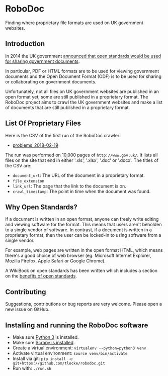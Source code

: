 # RoboDoc

Finding where proprietary file formats are used on UK government websites.


## Introduction

In 2014 the UK government [announced that open standards would be used for
sharing government documents](https://www.gov.uk/government/news/open-document-formats-selected-to-meet-user-needs).

In particular, PDF or HTML formats are to be used for viewing government
documents and the Open Document Format (ODF) is to be used for sharing or
collaborating on government documents.

Unfortunately, not all files on UK government websites are published in an open
format yet, some are still published in a proprietary format. The RoboDoc
project aims to crawl the UK government websites and make a list of documents
that are still published in a proprietary format.


## List Of Proprietary Files

Here is the CSV of the first run of the RoboDoc crawler:

* [problems\_2018-02-19]()

The run was performed on 10,000 pages of `http://www.gov.uk/`. It lists all
files on the site that end in either '.xls', '.xlsx', '.doc' or '.docx'. The
titles of the CSV are:

* `document_url`: The URL of the document in a proprietary format.
* `file_extension`
* `link_url`: The page that the link to the document is on.
* `crawl_timestamp`: The point in time when the document was found.


## Why Open Standards?

If a document is written in an open format, anyone can freely write editing
and viewing software for the format. This means that users aren't beholden to a
single vendor of software. In contrast, if a document is written in a
proprietary format, then the user can be locked-in to using software from a
single vendor.

For example, web pages are written in the open format HTML, which means there's
a good choice of web browser (eg. Microsoft Internet Explorer, Mozilla Firefox,
Apple Safari or Google Chrome).

A WikiBook on open standards has been written which includes a section on the
[benefits of open standards](https://en.wikibooks.org/wiki/FOSS_Open_Standards/Importance_and_Benefits_of_Open_Standards).


## Contributing

Suggestions, contributions or bug reports are very welcome. Please open a new
issue on GitHub.


## Installing and running the RoboDoc software

* Make sure [Python 3](https://www.python.org/) is installed.
* Make sure
  [Scrapy is installed](https://doc.scrapy.org/en/latest/intro/install.html).
* Create a virtual environment: `virtualenv --python=python3 venv`
* Activate virtual environment: `source venv/bin/activate`
* Install via git: `pip install -e git+https://github.com/tlocke/robodoc.git`
* Run with: `./run.sh`
